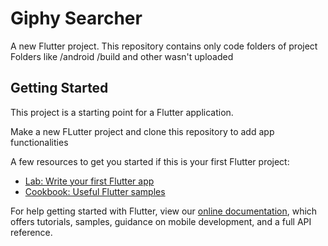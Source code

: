 # Giphy Searcher

A new Flutter project.
This repository contains only code folders of project
Folders like /android /build and other wasn't uploaded

## Getting Started

This project is a starting point for a Flutter application.

Make a new FLutter project and clone this repository to add app functionalities

A few resources to get you started if this is your first Flutter project:

- [Lab: Write your first Flutter app](https://flutter.dev/docs/get-started/codelab)
- [Cookbook: Useful Flutter samples](https://flutter.dev/docs/cookbook)

For help getting started with Flutter, view our
[online documentation](https://flutter.dev/docs), which offers tutorials,
samples, guidance on mobile development, and a full API reference.
